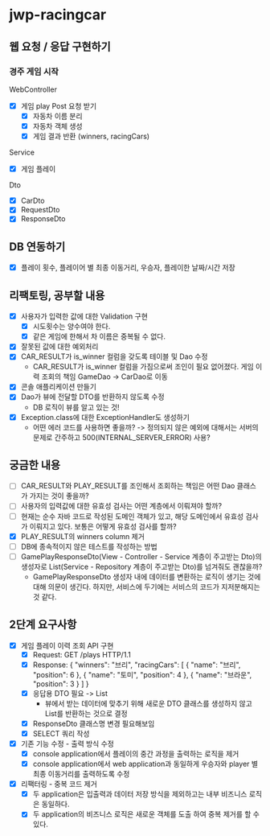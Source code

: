 # jwp-racingcar

## 웹 요청 / 응답 구현하기

### 경주 게임 시작
WebController
- [x] 게임 play Post 요청 받기
  - [x] 자동차 이름 분리
  - [x] 자동차 객체 생성
  - [x] 게임 결과 반환 (winners, racingCars)

Service
- [x] 게임 플레이

Dto
- [x] CarDto
- [x] RequestDto
- [x] ResponseDto

## DB 연동하기
- [x] 플레이 횟수, 플레이어 별 최종 이동거리, 우승자, 플레이한 날짜/시간 저장

## 리팩토링, 공부할 내용
- [x] 사용자가 입력한 값에 대한 Validation 구현
  - [x] 시도횟수는 양수여야 한다.
  - [x] 같은 게임에 한해서 차 이름은 중복될 수 없다.
- [x] 잘못된 값에 대한 예외처리
- [x] CAR_RESULT가 is_winner 컬럼을 갖도록 테이블 및 Dao 수정
  - CAR_RESULT가 is_winner 컬럼을 가짐으로써 조인이 필요 없어졌다. 게임 이력 조회의 책임 GameDao -> CarDao로 이동
- [x] 콘솔 애플리케이션 만들기
- [x] Dao가 뷰에 전달할 DTO를 반환하지 않도록 수정
  - DB 로직이 뷰를 알고 있는 것!
- [x] Exception.class에 대한 ExceptionHandler도 생성하기
  - 어떤 에러 코드를 사용하면 좋을까? -> 정의되지 않은 예외에 대해서는 서버의 문제로 간주하고 500(INTERNAL_SERVER_ERROR) 사용?
  

## 궁금한 내용
- [ ] CAR_RESULT와 PLAY_RESULT를 조인해서 조회하는 책임은 어떤 Dao 클래스가 가지는 것이 좋을까?
- [ ] 사용자의 입력값에 대한 유효성 검사는 어떤 계층에서 이뤄져야 할까?
- [ ] 현재는 순수 자바 코드로 작성된 도메인 객체가 있고, 해당 도메인에서 유효성 검사가 이뤄지고 있다. 보통은 어떻게 유효성 검사를 할까?
- [x] PLAY_RESULT의 winners column 제거
- [ ] DB에 종속적이지 않은 테스트를 작성하는 방법
- [ ] GamePlayResponseDto(View - Controller - Service 계층이 주고받는 Dto)의 생성자로 List<GameFinishedCarDto>(Service - Repository 계층이 주고받는 Dto)를 넘겨줘도 괜찮을까?
  - GamePlayResponseDto 생성자 내에 데이터를 변환하는 로직이 생기는 것에 대해 의문이 생긴다. 하지만, 서비스에 두기에는 서비스의 코드가 지저분해지는 것 같다.

## 2단계 요구사항
- [x] 게임 플레이 이력 조회 API 구현
  - [x] Request: GET /plays HTTP/1.1
  - [x] Response:
    {
      "winners": "브리",
      "racingCars": [
        {
          "name": "브리",
          "position": 6
        },
        {
          "name": "토미",
          "position": 4
        },
        {
          "name": "브라운",
          "position": 3
        }
      ]
    }
  - [x] 응답용 DTO 필요 -> List<ResponseDto>
    - 뷰에서 받는 데이터에 맞추기 위해 새로운 DTO 클래스를 생성하지 않고 List를 반환하는 것으로 결정
  - [x] ResponseDto 클래스명 변경 필요해보임
  - [x] SELECT 쿼리 작성
- [x] 기존 기능 수정 - 출력 방식 수정
  - [x] console application에서 플레이의 중간 과정을 출력하는 로직을 제거
  - [x] console application에서 web application과 동일하게 우승자와 player 별 최종 이동거리를 출력하도록 수정
- [x] 리팩터링 - 중복 코드 제거
  - [x] 두 application은 입출력과 데이터 저장 방식을 제외하고는 내부 비즈니스 로직은 동일하다.
  - [x] 두 application의 비즈니스 로직은 새로운 객체를 도출 하여 중복 제거를 할 수 있다.
